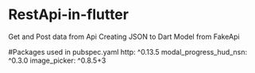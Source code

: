 # RestApi-in-flutter
Get and Post data from Api 
Creating JSON to Dart Model from FakeApi

#Packages used in pubspec.yaml
  http: ^0.13.5
  modal_progress_hud_nsn: ^0.3.0
  image_picker: ^0.8.5+3
